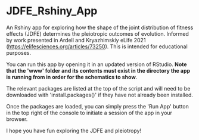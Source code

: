 # JDFE_Rshiny_App
An Rshiny app for exploring how the shape of the joint distribution of fitness effects (JDFE) determines the pleiotropic outcomes of evolution. Informed by work presented in Ardell and Kryazhimskiy eLife 2021 (https://elifesciences.org/articles/73250). This is intended for educational purposes. 

You can run this app by opening it in an updated version of RStudio. **Note that the 'www' folder and its contents must exist in the directory the app is running from in order for the schematics to show**.

The relevant packages are listed at the top of the script and will need to be downloaded with 'install.packages()' if they have not already been installed. 

Once the packages are loaded, you can simply press the 'Run App' button in the top right of the console to initiate a session of the app in your browser. 

I hope you have fun exploring the JDFE and pleiotropy!
